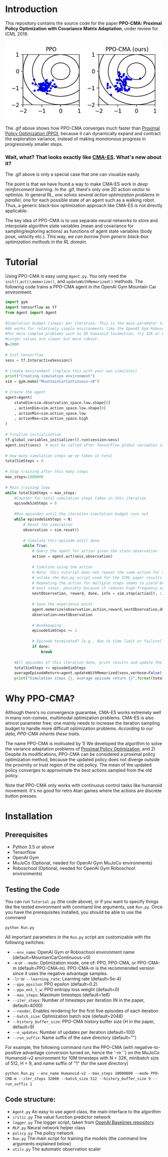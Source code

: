 
# Introduction

This repository contains the source code for the paper **PPO-CMA: Proximal Policy Optimization with Covariance Matrix Adaptation**, under review for ICML 2019. 

![Image: PPO vs. PPO-CMA in a simple test problem](github-images/teaser.gif)

The .gif above shows how PPO-CMA converges much faster than [Proximal Policy Optimization (PPO)](https://blog.openai.com/openai-baselines-ppo/), because it can dynamically expand and contract the exploration variance, instead of making monotonous progress in progressively smaller steps.

### Wait, what? That looks exactly like [CMA-ES](https://arxiv.org/abs/1604.00772). What's new about it?

The .gif above is only a special case that one can visualize easily.

The point is that we have found a way to make CMA-ES work in _deep reinforcement learning_. In the .gif, there's only one 2D action vector to optimize. In general RL, _one solves several action optimization problems  in parallel_, one for each possible state of an agent such as a walking robot. Thus, a generic black-box optimization approach like CMA-ES is not directly applicable.

The key idea of PPO-CMA is to use separate neural networks to store and interpolate algorithm state variables (mean and covariance for sampling/exploring actions) as functions of agent state variables (body pose, velocity etc.). This way, _we can borrow from generic black-box optimization methods in the RL domain._ 

# Tutorial

Using PPO-CMA is easy using ```Agent.py```. You only need the ```init()```,```act()```,```memorize()```, and ```updateWithMemorized()``` methods. The following code trains a PPO-CMA agent in the OpenAI Gym Mountain Car environment.   

```python
import gym
import tensorflow as tf
from Agent import Agent

#Simulation budget (steps) per iteration. This is the main parameter to tune.
#8k works for relatively simple environments like the OpenAI Gym Roboschool 2D Hopper.
#For more complex problems such as 3D humanoid locomotion, try 32k or even 64k.
#Larger values are slower but more robust.
N=2000

# Init tensorflow
sess = tf.InteractiveSession()

# Create environment (replace this with your own simulator)
print("Creating simulation environment")
sim = gym.make("MountainCarContinuous-v0")

# Create the agent
agent=Agent(
    stateDim=sim.observation_space.low.shape[0]
    , actionDim=sim.action_space.low.shape[0]
    , actionMin=sim.action_space.low
    , actionMax=sim.action_space.high
)

# Finalize initialization
tf.global_variables_initializer().run(session=sess)
agent.init(sess)  # must be called after TensorFlow global variables init

# How many simulation steps we've taken in total
totalSimSteps = 0

# Stop training after this many steps
max_steps=1000000

# Main training loop
while totalSimSteps < max_steps:
    #Counter for total simulation steps taken in this iteration
    episodeSimSteps = 0

    #Run episodes until the iteration simulation budget runs out
    while episodeSimSteps < N:
        # Reset the simulation 
        observation = sim.reset()

        # Simulate this episode until done
        while True:
            # Query the agent for action given the state observation
            action = agent.act(sess,observation)

            # Simulate using the action
            # Note: this tutorial does not repeat the same action for two steps, 
            # unlike the Run.py script used for the ICML paper results.
            # Repeating the action for multiple steps seems to yield better exploration in 
            # most cases, possibly because it reduces high-frequency action noise.
            nextObservation, reward, done, info = sim.step(action[0, :])

            # Save the experience point
            agent.memorize(observation,action,reward,nextObservation,done)
            observation=nextObservation

            # Bookkeeping
            episodeSimSteps += 1

            # Episode terminated? (e.g., due to time limit or failure)
            if done:
                break

    #All episodes of this iteration done, print results and update the agent
    totalSimSteps += episodeSimSteps
    averageEpisodeReturn=agent.updateWithMemorized(sess,verbose=False)
    print("Simulation steps {}, average episode return {}".format(totalSimSteps,averageEpisodeReturn))

```

# Why PPO-CMA?
Although there's no convergence guarantee, CMA-ES works extremely well in many non-convex, multimodal optimization problems. CMA-ES is also almost parameter free; one mainly needs to increase the iteration sampling budget to handle more difficult optimization problems. _According to our data, PPO-CMA inherits these traits_. 

The name PPO-CMA is motivated by 1) We developed the algorithm to solve the variance adaptation problems of [Proximal Policy Optimization](https://blog.openai.com/openai-baselines-ppo/), and 2) Despite its modifications, PPO-CMA can be considered a proximal policy optimization method, because the updated policy does not diverge outside the proximity or trust region of the old policy. The mean of the updated policy converges to approximate the best actions sampled from the old policy.

Note that PPO-CMA only works with continuous control tasks like humanoid movement. It's no good for retro Atari games where the actions are discrete button presses.

# Installation

## Prerequisites 
- Python 3.5 or above
- Tensorflow
- OpenAI Gym
- MuJoCo (Optional, needed for OpenAI Gym MuJoCo environments) 
- Roboschool (Optional, needed for OpenAI Gym Roboschool environments)

## Testing the Code
You can run ```Tutorial.py``` (the code above), or if you want to specify things like the tested environment with command line arguments, use ```Run.py```. Once you have the prerequisites installed, you should be able to use the command

```python Run.py```


All important parameters in the ```Run.py``` script are customizable with the following switches:

- ```--env_name```: OpenAI Gym or Roboschool environment name (default=MountainCarContinuous-v0)  
- ```-m``` or ```--mode```: Optimization mode, one of: PPO, PPO-CMA, or PPO-CMA-m (default=PPO-CMA-m). PPO-CMA-m is the recommended version since it uses the negative advantage samples.
- ```-lr``` or ```--learning_rate```: Learning rate (default=5e-4)
- ```--ppo_epsilon```: PPO epsilon (default=0.2)
- ```--ppo_ent_l_w```: PPO entropy loss weight (default=0)
- ```--max_steps```: Maximum timesteps (default=1e6)
- ```--iter_steps```: Number of timesteps per iteration (N in the paper, default=4000)
- ```--render```, Enables rendering for the first five episodes of each iteration
- ```--batch_size```: Optimization batch size (default=2048)
- ```--history_buffer_size```: PPO-CMA history buffer size (H in the paper, default=9)
- ```--n_updates```: Number of updates per iteration (default=100)
- ```--run_suffix```: Name suffix of the save directory (default="")

For example, the following command runs the PPO-CMA (with negative-to-positive advantage conversion turned on, hence the '-m¨') on the MuJoCo Humanoid-v2 environment for 10M timesteps with N = 32K, minibatch size of 512, H = 9, and name suffix of "1" (for the save directory)

```python Run.py --env_name Humanoid-v2 --max_steps 10000000 --mode PPO-CMA-m --iter_steps 32000 --batch_size 512 --history_buffer_size 9 --run_suffix 1```

## Code structure:

- ```Agent.py``` 	An easy to use agent class, the main interface to the algorithm 
- ```critic.py```	The value function predictor network
- ```logger.py```   The logger script, taken from <a href="https://github.com/openai/baselines">OpenAI Baselines repository</a>
- ```MLP.py```		Neural network helper class
- ```policy.py```	The policy network
- ```Run.py```      The main script for training the models (the command line arguments explained below)
- ```utils.py```	The automatic observation scaler
